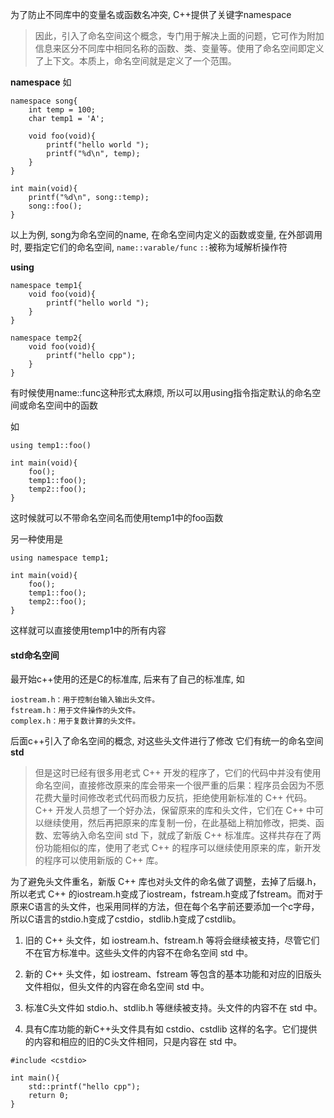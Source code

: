为了防止不同库中的变量名或函数名冲突, C++提供了关键字namespace

> 因此，引入了命名空间这个概念，专门用于解决上面的问题，它可作为附加信息来区分不同库中相同名称的函数、类、变量等。使用了命名空间即定义了上下文。本质上，命名空间就是定义了一个范围。

**namespace**
如
```
namespace song{
    int temp = 100;
    char temp1 = 'A';

    void foo(void){
        printf("hello world ");
        printf("%d\n", temp);
    }
}

int main(void){
    printf("%d\n", song::temp);
    song::foo();
}
```
以上为例, song为命名空间的name, 在命名空间内定义的函数或变量, 在外部调用时, 要指定它们的命名空间, ```name::varable/func```
```::```被称为域解析操作符

**using**

```
namespace temp1{
    void foo(void){
        printf("hello world ");
    }
}

namespace temp2{
    void foo(void){
        printf("hello cpp");
    }
}
```
有时候使用name::func这种形式太麻烦, 所以可以用using指令指定默认的命名空间或命名空间中的函数

如
```
using temp1::foo()

int main(void){
    foo();
    temp1::foo();
    temp2::foo();
}
```
这时候就可以不带命名空间名而使用temp1中的foo函数

另一种使用是
```
using namespace temp1;

int main(void){
    foo();
    temp1::foo();
    temp2::foo();
}
```
这样就可以直接使用temp1中的所有内容


#### std命名空间
最开始c++使用的还是C的标准库, 后来有了自己的标准库, 
如
```
iostream.h：用于控制台输入输出头文件。
fstream.h：用于文件操作的头文件。
complex.h：用于复数计算的头文件。
```
后面c++引入了命名空间的概念, 对这些头文件进行了修改
它们有统一的命名空间 **std**

> 但是这时已经有很多用老式 C++ 开发的程序了，它们的代码中并没有使用命名空间，直接修改原来的库会带来一个很严重的后果：程序员会因为不愿花费大量时间修改老式代码而极力反抗，拒绝使用新标准的 C++ 代码。
C++ 开发人员想了一个好办法，保留原来的库和头文件，它们在 C++ 中可以继续使用，然后再把原来的库复制一份，在此基础上稍加修改，把类、函数、宏等纳入命名空间 std 下，就成了新版 C++ 标准库。这样共存在了两份功能相似的库，使用了老式 C++ 的程序可以继续使用原来的库，新开发的程序可以使用新版的 C++ 库。

为了避免头文件重名，新版 C++ 库也对头文件的命名做了调整，去掉了后缀.h，所以老式 C++ 的iostream.h变成了iostream，fstream.h变成了fstream。而对于原来C语言的头文件，也采用同样的方法，但在每个名字前还要添加一个c字母，所以C语言的stdio.h变成了cstdio，stdlib.h变成了cstdlib。
1) 旧的 C++ 头文件，如 iostream.h、fstream.h 等将会继续被支持，尽管它们不在官方标准中。这些头文件的内容不在命名空间 std 中。

2) 新的 C++ 头文件，如 iostream、fstream 等包含的基本功能和对应的旧版头文件相似，但头文件的内容在命名空间 std 中。

3) 标准C头文件如 stdio.h、stdlib.h 等继续被支持。头文件的内容不在 std 中。

4) 具有C库功能的新C++头文件具有如 cstdio、cstdlib 这样的名字。它们提供的内容和相应的旧的C头文件相同，只是内容在 std 中。

```
#include <cstdio>

int main(){
    std::printf("hello cpp");
    return 0;
}
```


